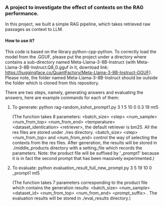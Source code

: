 ### A project to investigate the effect of contexts on the RAG performance.

In this project, we built a simple RAG pipeline, which takes retrieved raw passages as context to LLM.

#### How to use it?

This code is based on the library python-cpp-python. To correctly load the model from the .GGUF, please put the project under a directory where contains a sub-directory named 
Meta-Llama-3-8B-Instruct (with Meta-Llama-3-8B-Instruct.Q8_0.gguf in it, download link: https://huggingface.co/QuantFactory/Meta-Llama-3-8B-Instruct-GGUF). Please note, the folder named Meta-Llama-3-8B-Instruct should be outside the folder which is cloned from this repository.

There are two steps, namely, generating answers and evaluating the answers, here are example commands for each of them:

1. To generate: python rag-random_kshot_prompt1.py 3 1 5 10 0 0.3 19 mt5

   (The function takes 8 parameters: <batch_size> \<step> <num_sample> <num_from_top> <num_from_end> \<temperature> <dataset_identication> \<retriever>, the default retriever is bm25.
   All the res files are stored under ./res directory. <batch_size> \<step> <num_from_top> and <num_from_end> control the way of selecting the contexts from the res files.
   After generation, the results will be stored in ./middle_products directory with a setting_file which records the parameters.
   Note: the product file will be suffixed by '_prompt1' because it is in fact the second prompt that has been massively experimented.)
3. To evaluate: python evaluation_result_full_new_prompt.py 3 5 19 10 0 _prompt1 mt5

   (The function takes 7 parameters corresponding to the product file which contains the generation results: <batch_size> <num_sample> <dataset_id> <num_from_top> <num_from_end> <prompt_suffix> <retriever>.
   The evaluation results will be stored in ./eval_results directory.)
